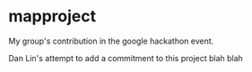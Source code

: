 mapproject
==========

My group's contribution in the google hackathon event.

Dan Lin's attempt to add a commitment to this project 
blah blah
